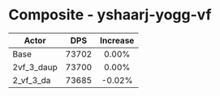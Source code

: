 # Composite - yshaarj-yogg-vf
| Actor | DPS | Increase |
|---|:---:|:---:|
|Base|73702|0.00%|
|2vf_3_daup|73700|0.00%|
|2_vf_3_da|73685|-0.02%|
